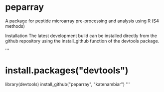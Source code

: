 peparray
========

A package for peptide microarray pre-processing and analysis using R (S4 methods)

Installation
The latest development build can be installed directly from the github repository using the install_github function of the devtools package.

'''
# install.packages("devtools")
library(devtools)
install_github("peparray", "katenambiar")
'''

